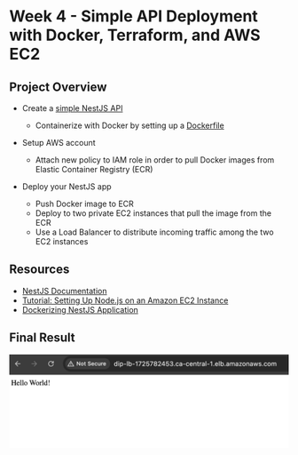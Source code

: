 # Week 4 - Simple API Deployment with Docker, Terraform, and AWS EC2
## Project Overview
- Create a [simple NestJS API](https://github.com/katiestruthers/Deploy-in-Public-NestJS)
  - Containerize with Docker by setting up a [Dockerfile](https://github.com/katiestruthers/Deploy-in-Public-NestJS/blob/main/Dockerfile)

- Setup AWS account
  - Attach new policy to IAM role in order to pull Docker images from Elastic Container Registry (ECR)

- Deploy your NestJS app
  - Push Docker image to ECR
  - Deploy to two private EC2 instances that pull the image from the ECR
  - Use a Load Balancer to distribute incoming traffic among the two EC2 instances

## Resources
- [NestJS Documentation](https://docs.nestjs.com/)
- [Tutorial: Setting Up Node.js on an Amazon EC2 Instance](https://docs.aws.amazon.com/sdk-for-javascript/v2/developer-guide/setting-up-node-on-ec2-instance.html)
- [Dockerizing NestJS Application](https://medium.com/@sujan.dumaru.official/dockerizing-nestjs-application-c4b25139fe4c)

## Final Result
<img src="Week4_Deployment_Success.png" width="750" />
